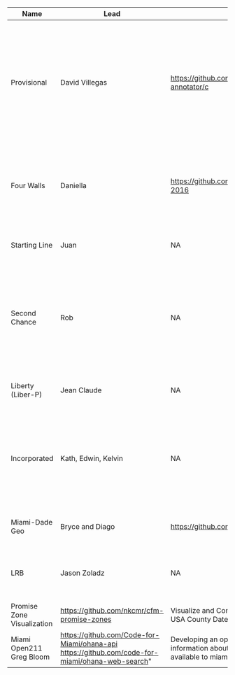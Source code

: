Name | Lead | Repo | Description | Stack
|---|---|---|---|---|
Provisional | David Villegas | https://github.com/dvvc/county-annotator/c | A tool for users to annotate web page sections providing realtime feedback loop for Miami-Dade County's website redesign. | Javascript, Python
Four Walls | Daniella | https://github.com/yamilethmedina/ndoch-2016 | Landing page showing positive stories and information on affordable housing. | HTML
Starting Line | Juan | NA | A guide on how to start your business.	
Second Chance | Rob | NA | Helping prison inmates find work on release, lobying for prisoner rights access to internet, information etc. | Web, Javascript, Node
Liberty (Liber-P) | Jean Claude | NA | Campaign for inmates access to information | HTML
Incorporated | Kath, Edwin, Kelvin | NA | Facilitate the process for registering a businesses in Miami using a AI bot in Facebook Messenger | Web, Python, Javascript
Miami-Dade Geo | Bryce and Diago | https://github.com/bkerley/miami_dade_geo | Converts NAD83 State Plane Coordinates | Ruby
LRB | Jason Zoladz | NA | National Labor Relations Board Registration Site | Haskell
Promise Zone Visualization | https://github.com/nkcmr/cfm-promise-zones | Visualize and Compare Promise Zones to USA County Date | PHP, JavaScript
Miami Open211	Greg Bloom | https://github.com/Code-for-Miami/ohana-api https://github.com/code-for-miami/ohana-web-search" | Developing an open platform to share information about community resources available to miami residents in need. | NA
